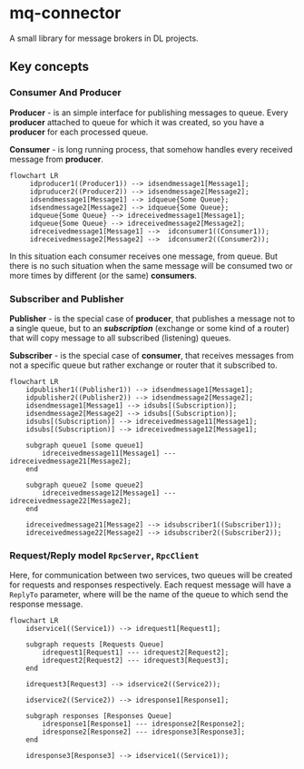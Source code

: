 # mq-connector

A small library for message brokers in DL projects.

## Key concepts

### Consumer And Producer

**Producer** - is an simple interface for publishing messages to queue.
Every **producer** attached to queue for which it was created, so you have
a **producer** for each processed queue.

**Consumer** - is long running process, that somehow handles every received
message from **producer**. 
 
```mermaid
flowchart LR
     idproducer1((Producer1)) --> idsendmessage1[Message1];
     idpruducer2((Producer2)) --> idsendmessage2[Message2];
     idsendmessage1[Message1] --> idqueue{Some Queue};
     idsendmessage2[Message2] --> idqueue{Some Queue};
     idqueue{Some Queue} --> idreceivedmessage1[Message1];
     idqueue{Some Queue} --> idreceivedmessage2[Message2];
     idreceivedmessage1[Message1] -->  idconsumer1((Consumer1));
     idreceivedmessage2[Message2] -->  idconsumer2((Consumer2));
```

In this situation each consumer receives one message, from queue. But
there is no such situation when the same message will be consumed two
or more times by different (or the same) **consumers**.

### Subscriber and Publisher

**Publisher** - is the special case of **producer**, that publishes a message
not to a single queue, but to an _**subscription**_ (exchange or some kind of a router)
that will copy message to all subscribed (listening) queues.

**Subscriber** - is the special case of **consumer**, that receives messages from not
a specific queue but rather exchange or router that it subscribed to.

```mermaid
flowchart LR
    idpublisher1((Publisher1)) --> idsendmessage1[Message1];
    idpublisher2((Publisher2)) --> idsendmessage2[Message2];
    idsendmessage1[Message1] --> idsubs[(Subscription)];
    idsendmessage2[Message2] --> idsubs[(Subscription)];
    idsubs[(Subscription)] --> idreceivedmessage11[Message1];
    idsubs[(Subscription)] --> idreceivedmessage12[Message1];
    
    subgraph queue1 [some queue1]
        idreceivedmessage11[Message1] --- idreceivedmessage21[Message2];
    end
    
    subgraph queue2 [some queue2]
        idreceivedmessage12[Message1] --- idreceivedmessage22[Message2];
    end
    
    idreceivedmessage21[Message2] --> idsubscriber1((Subscriber1));
    idreceivedmessage22[Message2] --> idsubscriber2((Subscriber2));
```

### Request/Reply model `RpcServer`, `RpcClient`

Here, for communication between two services, two queues will be created
for requests and responses respectively. Each request message will have a
`ReplyTo` parameter, where will be the name of the queue to which send the
response message.

```mermaid
flowchart LR
    idservice1((Service1)) --> idrequest1[Request1];
    
    subgraph requests [Requests Queue]
        idrequest1[Request1] --- idrequest2[Request2];
        idrequest2[Request2] --- idrequest3[Request3];
    end
    
    idrequest3[Request3] --> idservice2((Service2));
    
    idservice2((Service2)) --> idresponse1[Response1];
    
    subgraph responses [Responses Queue]
        idresponse1[Response1] --- idresponse2[Response2];
        idresponse2[Response2] --- idresponse3[Response3];
    end
    
    idresponse3[Response3] --> idservice1((Service1));
```
